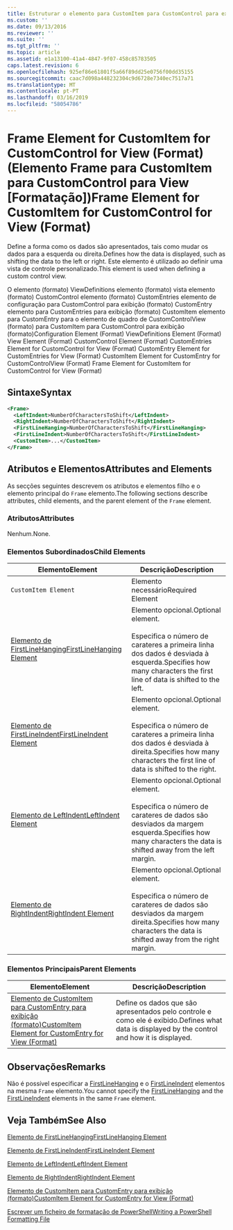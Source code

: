 ```yaml
---
title: Estruturar o elemento para CustomItem para CustomControl para exibição (formato) | Documentos da Microsoft
ms.custom: ''
ms.date: 09/13/2016
ms.reviewer: ''
ms.suite: ''
ms.tgt_pltfrm: ''
ms.topic: article
ms.assetid: e1a13100-41a4-4847-9f07-458c85783505
caps.latest.revision: 6
ms.openlocfilehash: 925ef86e61801f5a66f89dd25e0756f00dd35155
ms.sourcegitcommit: caac7d098a448232304c9d6728e7340ec7517a71
ms.translationtype: MT
ms.contentlocale: pt-PT
ms.lasthandoff: 03/16/2019
ms.locfileid: "58054786"
---
```

# <a name="frame-element-for-customitem-for-customcontrol-for-view-format"></a><span data-ttu-id="a7caa-102">Frame Element for CustomItem for CustomControl for View (Format) (Elemento Frame para CustomItem para CustomControl para View [Formatação])</span><span class="sxs-lookup"><span data-stu-id="a7caa-102">Frame Element for CustomItem for CustomControl for View (Format)</span></span>

<span data-ttu-id="a7caa-103">Define a forma como os dados são apresentados, tais como mudar os dados para a esquerda ou direita.</span><span class="sxs-lookup"><span data-stu-id="a7caa-103">Defines how the data is displayed, such as shifting the data to the left or right.</span></span> <span data-ttu-id="a7caa-104">Este elemento é utilizado ao definir uma vista de controle personalizado.</span><span class="sxs-lookup"><span data-stu-id="a7caa-104">This element is used when defining a custom control view.</span></span>

<span data-ttu-id="a7caa-105">O elemento (formato) ViewDefinitions elemento (formato) vista elemento (formato) CustomControl elemento (formato) CustomEntries elemento de configuração para CustomControl para exibição (formato) CustomEntry elemento para CustomEntries para exibição (formato) CustomItem elemento para CustomEntry para o elemento de quadro de CustomControlView (formato) para CustomItem para CustomControl para exibição (formato)</span><span class="sxs-lookup"><span data-stu-id="a7caa-105">Configuration Element (Format) ViewDefinitions Element (Format) View Element (Format) CustomControl Element (Format) CustomEntries Element for CustomControl for View (Format) CustomEntry Element for CustomEntries for View (Format) CustomItem Element for CustomEntry for CustomControlView (Format) Frame Element for CustomItem for CustomControl for View (Format)</span></span>

## <a name="syntax"></a><span data-ttu-id="a7caa-106">Sintaxe</span><span class="sxs-lookup"><span data-stu-id="a7caa-106">Syntax</span></span>

```xml
<Frame>
  <LeftIndent>NumberOfCharactersToShift</LeftIndent>
  <RightIndent>NumberOfCharactersToShift</RightIndent>
  <FirstLineHanging>NumberOfCharactersToShift</FirstLineHanging>
  <FirstLineIndent>NumberOfCharactersToShift</FirstLineIndent>
  <CustomItem>...</CustomItem>
</Frame>
```

## <a name="attributes-and-elements"></a><span data-ttu-id="a7caa-107">Atributos e Elementos</span><span class="sxs-lookup"><span data-stu-id="a7caa-107">Attributes and Elements</span></span>

<span data-ttu-id="a7caa-108">As secções seguintes descrevem os atributos e elementos filho e o elemento principal do `Frame` elemento.</span><span class="sxs-lookup"><span data-stu-id="a7caa-108">The following sections describe attributes, child elements, and the parent element of the `Frame` element.</span></span>

### <a name="attributes"></a><span data-ttu-id="a7caa-109">Atributos</span><span class="sxs-lookup"><span data-stu-id="a7caa-109">Attributes</span></span>

<span data-ttu-id="a7caa-110">Nenhum.</span><span class="sxs-lookup"><span data-stu-id="a7caa-110">None.</span></span>

### <a name="child-elements"></a><span data-ttu-id="a7caa-111">Elementos Subordinados</span><span class="sxs-lookup"><span data-stu-id="a7caa-111">Child Elements</span></span>

|<span data-ttu-id="a7caa-112">Elemento</span><span class="sxs-lookup"><span data-stu-id="a7caa-112">Element</span></span>|<span data-ttu-id="a7caa-113">Descrição</span><span class="sxs-lookup"><span data-stu-id="a7caa-113">Description</span></span>|
|-------------|-----------------|
|`CustomItem Element`|<span data-ttu-id="a7caa-114">Elemento necessário</span><span class="sxs-lookup"><span data-stu-id="a7caa-114">Required Element</span></span>|
|[<span data-ttu-id="a7caa-115">Elemento de FirstLineHanging</span><span class="sxs-lookup"><span data-stu-id="a7caa-115">FirstLineHanging Element</span></span>](./firstlinehanging-element-for-frame-for-customcontrol-for-view-format.md)|<span data-ttu-id="a7caa-116">Elemento opcional.</span><span class="sxs-lookup"><span data-stu-id="a7caa-116">Optional element.</span></span><br /><br /> <span data-ttu-id="a7caa-117">Especifica o número de carateres a primeira linha dos dados é desviada à esquerda.</span><span class="sxs-lookup"><span data-stu-id="a7caa-117">Specifies how many characters the first line of data is shifted to the left.</span></span>|
|[<span data-ttu-id="a7caa-118">Elemento de FirstLineIndent</span><span class="sxs-lookup"><span data-stu-id="a7caa-118">FirstLineIndent Element</span></span>](./firstlineindent-element-for-frame-for-customcontrol-for-view-format.md)|<span data-ttu-id="a7caa-119">Elemento opcional.</span><span class="sxs-lookup"><span data-stu-id="a7caa-119">Optional element.</span></span><br /><br /> <span data-ttu-id="a7caa-120">Especifica o número de carateres a primeira linha dos dados é desviada à direita.</span><span class="sxs-lookup"><span data-stu-id="a7caa-120">Specifies how many characters the first line of data is shifted to the right.</span></span>|
|[<span data-ttu-id="a7caa-121">Elemento de LeftIndent</span><span class="sxs-lookup"><span data-stu-id="a7caa-121">LeftIndent Element</span></span>](./leftindent-element-for-frame-for-customcontrol-for-view-format.md)|<span data-ttu-id="a7caa-122">Elemento opcional.</span><span class="sxs-lookup"><span data-stu-id="a7caa-122">Optional element.</span></span><br /><br /> <span data-ttu-id="a7caa-123">Especifica o número de carateres de dados são desviados da margem esquerda.</span><span class="sxs-lookup"><span data-stu-id="a7caa-123">Specifies how many characters the data is shifted away from the left margin.</span></span>|
|[<span data-ttu-id="a7caa-124">Elemento de RightIndent</span><span class="sxs-lookup"><span data-stu-id="a7caa-124">RightIndent Element</span></span>](./rightindent-element-for-frame-for-customcontrol-for-view-format.md)|<span data-ttu-id="a7caa-125">Elemento opcional.</span><span class="sxs-lookup"><span data-stu-id="a7caa-125">Optional element.</span></span><br /><br /> <span data-ttu-id="a7caa-126">Especifica o número de carateres de dados são desviados da margem direita.</span><span class="sxs-lookup"><span data-stu-id="a7caa-126">Specifies how many characters the data is shifted away from the right margin.</span></span>|

### <a name="parent-elements"></a><span data-ttu-id="a7caa-127">Elementos Principais</span><span class="sxs-lookup"><span data-stu-id="a7caa-127">Parent Elements</span></span>

|<span data-ttu-id="a7caa-128">Elemento</span><span class="sxs-lookup"><span data-stu-id="a7caa-128">Element</span></span>|<span data-ttu-id="a7caa-129">Descrição</span><span class="sxs-lookup"><span data-stu-id="a7caa-129">Description</span></span>|
|-------------|-----------------|
|[<span data-ttu-id="a7caa-130">Elemento de CustomItem para CustomEntry para exibição (formato)</span><span class="sxs-lookup"><span data-stu-id="a7caa-130">CustomItem Element for CustomEntry for View (Format)</span></span>](./customitem-element-for-customentry-for-customcontrol-for-view-format.md)|<span data-ttu-id="a7caa-131">Define os dados que são apresentados pelo controle e como ele é exibido.</span><span class="sxs-lookup"><span data-stu-id="a7caa-131">Defines what data is displayed by the control and how it is displayed.</span></span>|

## <a name="remarks"></a><span data-ttu-id="a7caa-132">Observações</span><span class="sxs-lookup"><span data-stu-id="a7caa-132">Remarks</span></span>

<span data-ttu-id="a7caa-133">Não é possível especificar a [FirstLineHanging](./firstlinehanging-element-for-frame-for-customcontrol-for-view-format.md) e o [FirstLineIndent](./firstlineindent-element-for-frame-for-customcontrol-for-view-format.md) elementos na mesma `Frame` elemento.</span><span class="sxs-lookup"><span data-stu-id="a7caa-133">You cannot specify the [FirstLineHanging](./firstlinehanging-element-for-frame-for-customcontrol-for-view-format.md) and the [FirstLineIndent](./firstlineindent-element-for-frame-for-customcontrol-for-view-format.md) elements in the same `Frame` element.</span></span>

## <a name="see-also"></a><span data-ttu-id="a7caa-134">Veja Também</span><span class="sxs-lookup"><span data-stu-id="a7caa-134">See Also</span></span>

[<span data-ttu-id="a7caa-135">Elemento de FirstLineHanging</span><span class="sxs-lookup"><span data-stu-id="a7caa-135">FirstLineHanging Element</span></span>](./firstlinehanging-element-for-frame-for-customcontrol-for-view-format.md)

[<span data-ttu-id="a7caa-136">Elemento de FirstLineIndent</span><span class="sxs-lookup"><span data-stu-id="a7caa-136">FirstLineIndent Element</span></span>](./firstlineindent-element-for-frame-for-customcontrol-for-view-format.md)

[<span data-ttu-id="a7caa-137">Elemento de LeftIndent</span><span class="sxs-lookup"><span data-stu-id="a7caa-137">LeftIndent Element</span></span>](./leftindent-element-for-frame-for-customcontrol-for-view-format.md)

[<span data-ttu-id="a7caa-138">Elemento de RightIndent</span><span class="sxs-lookup"><span data-stu-id="a7caa-138">RightIndent Element</span></span>](./rightindent-element-for-frame-for-customcontrol-for-view-format.md)

[<span data-ttu-id="a7caa-139">Elemento de CustomItem para CustomEntry para exibição (formato)</span><span class="sxs-lookup"><span data-stu-id="a7caa-139">CustomItem Element for CustomEntry for View (Format)</span></span>](./customitem-element-for-customentry-for-customcontrol-for-view-format.md)

[<span data-ttu-id="a7caa-140">Escrever um ficheiro de formatação de PowerShell</span><span class="sxs-lookup"><span data-stu-id="a7caa-140">Writing a PowerShell Formatting File</span></span>](./writing-a-powershell-formatting-file.md)
